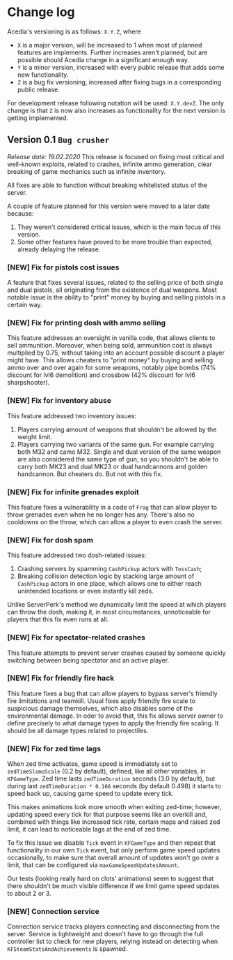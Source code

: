 # Change log

Acedia's versioning is as follows: `X.Y.Z`, where

* `X` is a major version, will be increased to 1 when most of planned features are implements. Further increases aren't planned, but are possible should Acedia change in a significant enough way.
* `Y` is a minor version, increased with every public release that adds some new functionality.
* `Z` is a bug fix versioning, increased after fixing bugs in a corresponding public release.

For development release following notation will be used: `X.Y.devZ`. The only change is that `Z` is now also increases as functionality for the next version is getting implemented.

## Version 0.1 `Bug crusher`

*Release date: 19.02.2020*
This release is focused on fixing most critical and well-known exploits, related to crashes, infinite ammo generation, clear breaking of game mechanics such as infinite inventory.

All fixes are able to function without breaking whitelisted status of the server.

A couple of feature planned for this version were moved to a later date because:

1. They weren't considered critical issues, which is the main focus of this version.
2. Some other features have proved to be more trouble than expected, already delaying the release.

### [NEW] Fix for pistols cost issues

A feature that fixes several issues, related to the selling price of both single and dual pistols, all originating from the existence of dual weapons. Most notable issue is the ability to "print" money by buying and selling pistols in a certain way.

### [NEW] Fix for printing dosh with ammo selling

This feature addresses an oversight in vanilla code, that allows clients to sell ammunition. Moreover, when being sold, ammunition cost is always multiplied by 0.75, without taking into an account possible discount a player might have. This allows cheaters to "print money" by buying and selling ammo over and over again for some weapons, notably pipe bombs (74% discount for lvl6 demolition) and crossbow (42% discount for lvl6 sharpshooter).

### [NEW] Fix for inventory abuse

This feature addressed two inventory issues:

1. Players carrying amount of weapons that shouldn't be allowed by the weight limit.
2. Players carrying two variants of the same gun. For example carrying both M32 and camo M32. Single and dual version of the same weapon are also considered the same type of gun, so you shouldn't be able to carry both MK23 and dual MK23 or dual handcannons and golden handcannon. But cheaters do. But not with this fix.

### [NEW] Fix for infinite grenades exploit

This feature fixes a vulnerability in a code of `Frag` that can allow player to throw grenades even when he no longer has any. There's also no cooldowns on the throw, which can allow a player to even crash the server.

### [NEW] Fix for dosh spam

This feature addressed two dosh-related issues:

1. Crashing servers by spamming `CashPickup` actors with `TossCash`;
2. Breaking collision detection logic by stacking large amount of `CashPickup` actors in one place, which allows one to either reach unintended locations or even instantly kill zeds.

Unlike ServerPerk's method we dynamically limit the speed at which players can throw the dosh, making it, in most circumstances, unnoticeable for players that this fix even runs at all.

### [NEW] Fix for spectator-related crashes

This feature attempts to prevent server crashes caused by someone quickly switching between being spectator and an active player.

### [NEW] Fix for friendly fire hack

This feature fixes a bug that can allow players to bypass server's friendly fire limitations and teamkill. Usual fixes apply friendly fire scale to suspicious damage themselves, which also disables some of the environmental damage. In oder to avoid that, this fix allows server owner to define precisely to what damage types to apply the friendly fire scaling. It should be all damage types related to projectiles.

### [NEW] Fix for zed time lags

When zed time activates, game speed is immediately set to `zedTimeSlomoScale` (0.2 by default), defined, like all other variables, in `KFGameType`. Zed time lasts `zedTimeDuration` seconds (3.0 by default), but during last `zedTimeDuration * 0.166` seconds (by default 0.498) it starts to speed back up, causing game speed to update every tick.

This makes animations look more smooth when exiting zed-time; however, updating speed every tick for that purpose seems like an overkill and, combined with things like increased tick rate, certain maps and raised zed limit, it can lead to noticeable lags at the end of zed time.

To fix this issue we disable `Tick` event in `KFGameType` and then repeat that functionality in our own `Tick` event, but only perform game speed updates occasionally, to make sure that overall amount of updates won't go over a limit, that can be configured via `maxGameSpeedUpdatesAmount`.

Our tests (looking really hard on clots' animations) seem to suggest that there shouldn't be much visible difference if we limit game speed updates to about 2 or 3.

### [NEW] Connection service

Connection service tracks players connecting and disconnecting from the server. Service is lightweight and doesn't have to go through the full controller list to check for new players, relying instead on detecting when `KFSteamStatsAndAchievements` is spawned.
